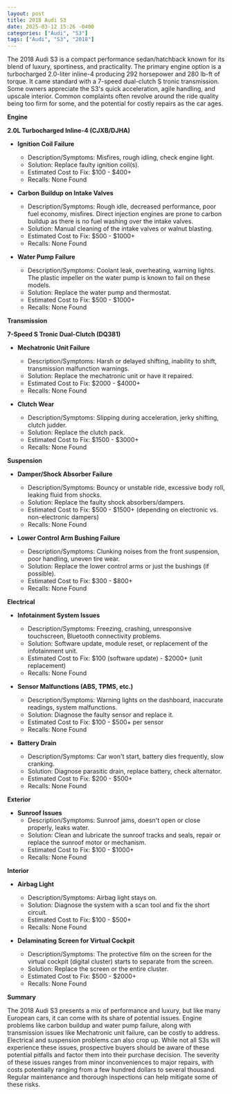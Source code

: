 ```yaml
---
layout: post
title: 2018 Audi S3
date: 2025-03-12 15:26 -0400
categories: ["Audi", "S3"]
tags: ["Audi", "S3", "2018"]
---
```

The 2018 Audi S3 is a compact performance sedan/hatchback known for its blend of luxury, sportiness, and practicality. The primary engine option is a turbocharged 2.0-liter inline-4 producing 292 horsepower and 280 lb-ft of torque. It came standard with a 7-speed dual-clutch S tronic transmission. Some owners appreciate the S3's quick acceleration, agile handling, and upscale interior. Common complaints often revolve around the ride quality being too firm for some, and the potential for costly repairs as the car ages.

**Engine**

**2.0L Turbocharged Inline-4 (CJXB/DJHA)**

*   **Ignition Coil Failure**
    *   Description/Symptoms: Misfires, rough idling, check engine light.
    *   Solution: Replace faulty ignition coil(s).
    *   Estimated Cost to Fix: $100 - $400+
    *   Recalls: None Found

*   **Carbon Buildup on Intake Valves**
    *   Description/Symptoms: Rough idle, decreased performance, poor fuel economy, misfires. Direct injection engines are prone to carbon buildup as there is no fuel washing over the intake valves.
    *   Solution: Manual cleaning of the intake valves or walnut blasting.
    *   Estimated Cost to Fix: $500 - $1000+
    *   Recalls: None Found

*   **Water Pump Failure**
    *   Description/Symptoms: Coolant leak, overheating, warning lights. The plastic impeller on the water pump is known to fail on these models.
    *   Solution: Replace the water pump and thermostat.
    *   Estimated Cost to Fix: $500 - $1000+
    *   Recalls: None Found

**Transmission**

**7-Speed S Tronic Dual-Clutch (DQ381)**

*   **Mechatronic Unit Failure**
    *   Description/Symptoms: Harsh or delayed shifting, inability to shift, transmission malfunction warnings.
    *   Solution: Replace the mechatronic unit or have it repaired.
    *   Estimated Cost to Fix: $2000 - $4000+
    *   Recalls: None Found

*   **Clutch Wear**
    *   Description/Symptoms: Slipping during acceleration, jerky shifting, clutch judder.
    *   Solution: Replace the clutch pack.
    *   Estimated Cost to Fix: $1500 - $3000+
    *   Recalls: None Found

**Suspension**

*   **Damper/Shock Absorber Failure**
    *   Description/Symptoms: Bouncy or unstable ride, excessive body roll, leaking fluid from shocks.
    *   Solution: Replace the faulty shock absorbers/dampers.
    *   Estimated Cost to Fix: $500 - $1500+ (depending on electronic vs. non-electronic dampers)
    *   Recalls: None Found

*   **Lower Control Arm Bushing Failure**
    *   Description/Symptoms: Clunking noises from the front suspension, poor handling, uneven tire wear.
    *   Solution: Replace the lower control arms or just the bushings (if possible).
    *   Estimated Cost to Fix: $300 - $800+
    *   Recalls: None Found

**Electrical**

*   **Infotainment System Issues**
    *   Description/Symptoms: Freezing, crashing, unresponsive touchscreen, Bluetooth connectivity problems.
    *   Solution: Software update, module reset, or replacement of the infotainment unit.
    *   Estimated Cost to Fix: $100 (software update) - $2000+ (unit replacement)
    *   Recalls: None Found

*   **Sensor Malfunctions (ABS, TPMS, etc.)**
    *   Description/Symptoms: Warning lights on the dashboard, inaccurate readings, system malfunctions.
    *   Solution: Diagnose the faulty sensor and replace it.
    *   Estimated Cost to Fix: $100 - $500+ per sensor
    *   Recalls: None Found

*   **Battery Drain**
    *   Description/Symptoms: Car won't start, battery dies frequently, slow cranking.
    *   Solution: Diagnose parasitic drain, replace battery, check alternator.
    *   Estimated Cost to Fix: $200 - $500+
    *   Recalls: None Found

**Exterior**

*   **Sunroof Issues**
    *   Description/Symptoms: Sunroof jams, doesn't open or close properly, leaks water.
    *   Solution: Clean and lubricate the sunroof tracks and seals, repair or replace the sunroof motor or mechanism.
    *   Estimated Cost to Fix: $100 - $1000+
    *   Recalls: None Found

**Interior**

*   **Airbag Light**
    *   Description/Symptoms: Airbag light stays on.
    *   Solution: Diagnose the system with a scan tool and fix the short circuit.
    *   Estimated Cost to Fix: $100 - $500+
    *   Recalls: None Found

*   **Delaminating Screen for Virtual Cockpit**
    *   Description/Symptoms: The protective film on the screen for the virtual cockpit (digital cluster) starts to separate from the screen.
    *   Solution: Replace the screen or the entire cluster.
    *   Estimated Cost to Fix: $500 - $2000+
    *   Recalls: None Found

**Summary**

The 2018 Audi S3 presents a mix of performance and luxury, but like many European cars, it can come with its share of potential issues. Engine problems like carbon buildup and water pump failure, along with transmission issues like Mechatronic unit failure, can be costly to address. Electrical and suspension problems can also crop up. While not all S3s will experience these issues, prospective buyers should be aware of these potential pitfalls and factor them into their purchase decision. The severity of these issues ranges from minor inconveniences to major repairs, with costs potentially ranging from a few hundred dollars to several thousand. Regular maintenance and thorough inspections can help mitigate some of these risks.

